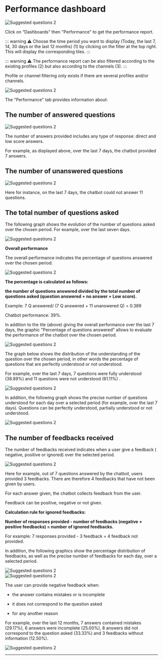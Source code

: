 # Performance dashboard

<div class="image_center">
  <img :src="$withBase('/assets/img/virtual-agent-studio/dashboards/performance1.png')" alt="Suggested questions 2">
</div>

Click on “Dashboards” then "Performance" to get the performance report.

::: warning ⚠️
Choose the time period you want to display (Today, the last 7, 14, 30 days or
the last 12 months) (1) by clicking on the filter at the top right. This will
display the corresponding tiles.
:::

::: warning ⚠️
The performance report can be also filtered according to the existing profiles
(2) but also according to the channels (3).
:::

Profile or channel filtering only exists if there are several profiles and/or
channels.

<div class="image_center">
  <img :src="$withBase('/assets/img/virtual-agent-studio/dashboards/performance2.png')" alt="Suggested questions 2">
</div>




The "Performance" tab provides information about:

## The number of answered questions

<div class="image_center">
  <img :src="$withBase('/assets/img/virtual-agent-studio/dashboards/performance3.png')" alt="Suggested questions 2">
</div>



The number of answers provided includes any type of response: direct and low
score answers.

For example, as displayed above, over the last 7 days, the chatbot provided 7
answers.

## The number of unanswered questions

<div class="image_center">
  <img :src="$withBase('/assets/img/virtual-agent-studio/dashboards/performance4.png')" alt="Suggested questions 2">
</div>



Here for instance, on the last 7 days, the chatbot could not answer 11
questions.

## The total number of questions asked

The following graph shows the evolution of the number of questions asked over
the chosen period. For example, over the last seven days.

<div class="image_center">
  <img :src="$withBase('/assets/img/virtual-agent-studio/dashboards/performance5.png')" alt="Suggested questions 2">
</div>



**Overall performance**

The overall performance indicates the percentage of questions answered over the
chosen period.

<div class="image_center">
  <img :src="$withBase('/assets/img/virtual-agent-studio/dashboards/performance6.png')" alt="Suggested questions 2">
</div>



**The percentage is calculated as follows:**

**the number of questions answered divided by the total number of questions asked (question answered + no answer + Low score).**

Example: 7 Q answered/ (7 Q answered + 11 unanswered Q) = 0.389

Chatbot performance: 39%.

In addition to the tile (above) giving the overall performance over the last 7
days, the graphic "Percentage of questions answered" allows to evaluate the
performance of the chatbot over the chosen period.

<div class="image_center">
  <img :src="$withBase('/assets/img/virtual-agent-studio/dashboards/performance7.png')" alt="Suggested questions 2">
</div>



The graph below shows the distribution of the understanding of the question over
the chosen period, in other words the percentage of questions that are perfectly
understood or not understood.

For example, over the last 7 days, 7 questions were fully understood (38.89%)
and 11 questions were not understood (61.11%) .

<div class="image_center">
  <img :src="$withBase('/assets/img/virtual-agent-studio/dashboards/performance8.png')" alt="Suggested questions 2">
</div>



In addition, the following graph shows the precise number of questions
understood for each day over a selected period (for example, over the last 7
days). Questions can be perfectly understood, partially understood or not
understood.

<div class="image_center">
  <img :src="$withBase('/assets/img/virtual-agent-studio/dashboards/performance9.png')" alt="Suggested questions 2">
</div>



## The number of feedbacks received

The number of feedbacks received indicates when a user give a feedback (
negative, positive or ignored) over the selected period.

<div class="image_center">
  <img :src="$withBase('/assets/img/virtual-agent-studio/dashboards/performance10.png')" alt="Suggested questions 2">
</div>



Here for example, out of 7 questions answered by the chatbot, users provided 3
feedbacks. There are therefore 4 feedbacks that have not been given by users.

For each answer given, the chatbot collects feedback from the user.

Feedback can be positive, negative or not given.

**Calculation rule for ignored feedbacks:**

**Number of responses provided - number of feedbacks (negative + positive
feedbacks) = number of ignored feedbacks.**

For example: 7 responses provided - 3 feedback = 4 feedback not provided.

In addition, the following graphics show the percentage distribution of
feedbacks, as well as the precise number of feedbacks for each day, over a
selected period.

<div class="image_center">
  <img :src="$withBase('/assets/img/virtual-agent-studio/dashboards/performance11.png')" alt="Suggested questions 2">
</div>


<div class="image_center">
  <img :src="$withBase('/assets/img/virtual-agent-studio/dashboards/performance12.png')" alt="Suggested questions 2">
</div>



The user can provide negative feedback when:

-   the answer contains mistakes or is incomplete

-   it does not correspond to the question asked

-   for any another reason

For example, over the last 12 months, 7 answers contained mistakes (29.17%), 6
answers were incomplete (25.00%), 8 answers did not correspond to the question
asked (33.33%) and 3 feedbacks without information (12.50%).

<div class="image_center">
  <img :src="$withBase('/assets/img/virtual-agent-studio/dashboards/performance13.png')" alt="Suggested questions 2">
</div>




---


<Hubspot />